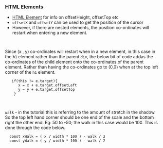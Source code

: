 ### HTML Elements

- [HTML Element](https://developer.mozilla.org/en-US/docs/Web/API/HTMLElement) for info on offsetHeight, offsetTop etc
- `offsetX` and `offsetY` can be used to get the position of the cursor
- However, if there are nested elements, the position co-ordinates will restart when entering a new element.

<br>

Since (x , y) co-ordinates will restart when in a new element, in this case in the `h1` element rather than the parent `div`, the below bit of code addas the co-ordinates of the child element onto the co-ordinates of the parent element. Rather than having the co-ordinates go to (0,0) when at the top left corner of the `h1` element.

```
   if(this != e.target){
      x = x + e.target.offsetLeft
      y = y + e.target.offsetTop
    }
```


<br>

`walk` - in the tutorial this is referring to the amount of stretch in the shadow. So the top left hand corner should be one end of the scale and the bottom right the other end. Eg: 50 to -50; the walk in this case would be 100. This is done through the code below.

```
  const xWalk = ( x / width * 100 ) - walk / 2
  const yWalk = ( y / width * 100 ) - walk / 2
```